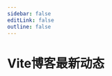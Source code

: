 ```yaml
---
sidebar: false
editLink: false
outline: false
---
```


<script setup>
import BlogIndex from '../.vitepress/theme/components/BlogIndex.vue'
</script>

# Vite博客最新动态

<BlogIndex/>
